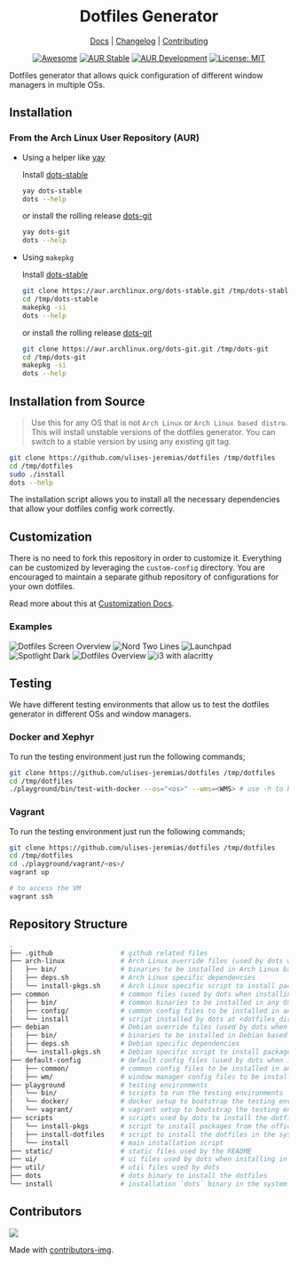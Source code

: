 <div align="center">
<h1>Dotfiles Generator</h1>

[Docs](https://github.com/ulises-jeremias/dotfiles/wiki) |
[Changelog](#) |
[Contributing](https://github.com/ulises-jeremias/dotfiles/blob/master/.github/CONTRIBUTING.md)

</div>
<div align="center">

[![Awesome](https://cdn.rawgit.com/sindresorhus/awesome/d7305f38d29fed78fa85652e3a63e154dd8e8829/media/badge.svg)](https://github.com/PandaFoss/Awesome-Arch)
[![AUR Stable](https://img.shields.io/aur/version/dots-stable?label=AUR+Stable)](https://aur.archlinux.org/packages/dots-stable)
[![AUR Development](https://img.shields.io/aur/version/dots-git?label=AUR+Development)](https://aur.archlinux.org/packages/dots-git)
[![License: MIT][licensebadge]][licenseurl]

</div>

Dotfiles generator that allows quick configuration of different window managers in multiple OSs.

## Installation

### From the Arch Linux User Repository (AUR)

- Using a helper like [yay](https://github.com/Jguer/yay)

  Install [dots-stable](https://aur.archlinux.org/packages/dots-stable/)

  ```sh
  yay dots-stable
  dots --help
  ```

  or install the rolling release [dots-git](https://aur.archlinux.org/packages/dots-git/)

  ```sh
  yay dots-git
  dots --help
  ```

- Using `makepkg`

  Install [dots-stable](https://aur.archlinux.org/packages/dots-stable/)

  ```sh
  git clone https://aur.archlinux.org/dots-stable.git /tmp/dots-stable
  cd /tmp/dots-stable
  makepkg -si
  dots --help
  ```

  or install the rolling release [dots-git](https://aur.archlinux.org/packages/dots-git/)

  ```sh
  git clone https://aur.archlinux.org/dots-git.git /tmp/dots-git
  cd /tmp/dots-git
  makepkg -si
  dots --help
  ```

## Installation from Source

> Use this for any OS that is not `Arch Linux` or `Arch Linux based distro`.
> This will install unstable versions of the dotfiles generator. You can switch to a stable version by using any existing git tag.

```sh
git clone https://github.com/ulises-jeremias/dotfiles /tmp/dotfiles
cd /tmp/dotfiles
sudo ./install
dots --help
```

The installation script allows you to install all the necessary dependencies that allow your dotfiles config work correctly.

## Customization

There is no need to fork this repository in order to customize it. Everything can be customized by leveraging the `custom-config` directory. You are encouraged to maintain a separate github repository of configurations for your own dotfiles.

Read more about this at [Customization Docs](https://github.com/ulises-jeremias/dotfiles/wiki/#Customization).

### Examples

<div class="container">
  <img alt="Dotfiles Screen Overview" src="./static/screen-2.jpg" />
  <img alt="Nord Two Lines" src="./static/screenshot-nord-two-lines.png" />
  <img alt="Launchpad" src="./static/screenshot-launchpad.png" />
  <img alt="Spotlight Dark" src="./static/screenshot-spotlight-dark.png" />
  <img alt="Dotfiles Overview" src="./static/demo.gif" />
  <img alt="i3 with alacritty" src="./static/nvim.png" />
</div>

## Testing

We have different testing environments that allow us to test the dotfiles generator in different OSs and window managers.

### Docker and Xephyr

To run the testing environment just run the following commands;

```sh
git clone https://github.com/ulises-jeremias/dotfiles /tmp/dotfiles
cd /tmp/dotfiles
./playground/bin/test-with-docker --os="<os>" --wms=<WMS> # use -h to know more about install options
```

### Vagrant

To run the testing environment just run the following commands;

```sh
git clone https://github.com/ulises-jeremias/dotfiles /tmp/dotfiles
cd /tmp/dotfiles
cd ./playground/vagrant/<os>/
vagrant up

# to access the VM
vagrant ssh
```

## Repository Structure

```sh
.
├── .github                 # github related files
├── arch-linux              # Arch Linux override files (used by dots when installing in Arch Linux based distros)
│   ├── bin/                # binaries to be installed in Arch Linux based distros
│   ├── deps.sh             # Arch Linux specific dependencies
│   └── install-pkgs.sh     # Arch Linux specific script to install packages from the AUR and the official repos
├── common                  # common files (used by dots when installing in any OS)
│   ├── bin/                # common binaries to be installed in any OS
│   ├── config/             # common config files to be installed in any OS
│   └── install             # script installed by dots at <dotfiles_dir>/install
├── debian                  # Debian override files (used by dots when installing in Debian based distros)
│   ├── bin/                # binaries to be installed in Debian based distros
│   ├── deps.sh             # Debian specific dependencies
│   └── install-pkgs.sh     # Debian specific script to install packages from the official repos and other sources
├── default-config          # default config files (used by dots when installing in any OS). Check the docs https://github.com/ulises-jeremias/dotfiles/wiki/Customization for more info.
│   ├── common/             # common config files to be installed in any OS
│   ├── wm/                 # window manager config files to be installed in any OS based on the intallation flag `--wms`
├── playground              # testing environments
│   └── bin/                # scripts to run the testing environments
│   └── docker/             # docker setup to bootstrap the testing environments
│   └── vagrant/            # vagrant setup to bootstrap the testing environments
├── scripts                 # scripts used by dots to install the dotfiles
│   └── install-pkgs        # script to install packages from the official repos and other sources
│   ├── install-dotfiles    # script to install the dotfiles in the system
│   └── install             # main installation script
├── static/                 # static files used by the README
├── ui/                     # ui files used by dots when installing in interactive mode - WIP
├── util/                   # util files used by dots
├── dots                    # dots binary to install the dotfiles
└── install                 # installation `dots` binary in the system
```

## Contributors

<a href="https://github.com/ulises-jeremias/dotfiles/contributors">
  <img src="https://contrib.rocks/image?repo=ulises-jeremias/dotfiles"/>
</a>

Made with [contributors-img](https://contrib.rocks).

[licensebadge]: https://img.shields.io/badge/License-MIT-blue.svg
[licenseurl]: https://github.com/ulises-jeremias/dotfiles/blob/master/LICENSE
